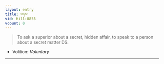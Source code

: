```yaml
---
layout: entry
title: བདམ་
vid: Hill:0855
vcount: 0
---
```

> To ask a superior about a secret, hidden affair, to speak to a person about a secret matter DS\.

* Volition: _Voluntary_

---

